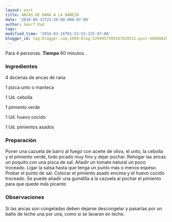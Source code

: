 ```yaml
---
layout: post
title: ANCAS DE RANA A LA BAÑEZA
date: '2010-08-31T23:30:00.000-07:00'
author: Smurf Dad
tags: 
modified_time: '2016-03-16T01:52:53.325-07:00'
blogger_id: tag:blogger.com,1999:blog-5299957599287034512.post-4889082038265892800
---
```


Para 4 personas.
<b>Tiempo</b> 60 minutos.

<h3>Ingredientes</h3>

4 docenas de ancas de rana

1 pizca unto o manteca

1 Ud. cebolla

1 pimiento verde

1 Ud. huevo cocido

1 Ud. pimientos asados

<h3>Preparación</h3>

Poner una cazuela de barro al fuego con aceite de oliva, el unto, la cebolla y el pimiento verde, todo picado muy fino y dejar pochar. Rehogar las ancas un poquito con una pizca de sal. Añadir un tomate natural un poco troceado. Ligar la salsa hasta que tenga un punto más o menos espeso. Probar el punto de sal. Colocar el pimiento asado encima y el huevo cocido troceado. Se puede añadir una guindilla a la cazuela al pochar el pimiento para que quede más picante.

<h3>Observaciones</h3>

Si las ancas son congeladas deben dejarse descongelar y pasarlas por un baño de leche una por una, como si se lavaran en leche.

